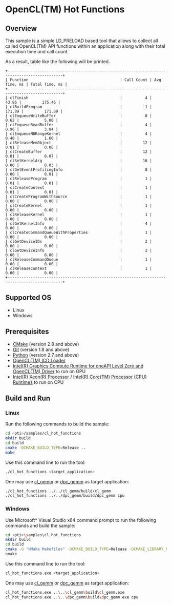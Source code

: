 # OpenCL(TM) Hot Functions
## Overview
This sample is a simple LD_PRELOAD based tool that allows to collect all called OpenCL(TM) API functions within an application along with their total execution time and call count.

As a result, table like the following will be printed.
```
+----------------------------------------------------------------------------------------------+
| Function                                        | Call Count | Avg Time, ms | Total Time, ms |
+----------------------------------------------------------------------------------------------+
| clFinish                                        |          4 |        43.86 |         175.46 |
| clBuildProgram                                  |          1 |       171.89 |         171.89 |
| clEnqueueWriteBuffer                            |          8 |         0.62 |           5.00 |
| clEnqueueReadBuffer                             |          4 |         0.96 |           3.84 |
| clEnqueueNDRangeKernel                          |          4 |         0.40 |           1.60 |
| clReleaseMemObject                              |         12 |         0.01 |           0.08 |
| clCreateBuffer                                  |         12 |         0.01 |           0.07 |
| clSetKernelArg                                  |         16 |         0.00 |           0.03 |
| clGetEventProfilingInfo                         |          8 |         0.00 |           0.01 |
| clReleaseProgram                                |          1 |         0.01 |           0.01 |
| clCreateContext                                 |          1 |         0.01 |           0.01 |
| clCreateProgramWithSource                       |          1 |         0.00 |           0.00 |
| clCreateKernel                                  |          1 |         0.00 |           0.00 |
| clReleaseKernel                                 |          1 |         0.00 |           0.00 |
| clGetKernelInfo                                 |          4 |         0.00 |           0.00 |
| clCreateCommandQueueWithProperties              |          1 |         0.00 |           0.00 |
| clGetDeviceIDs                                  |          2 |         0.00 |           0.00 |
| clGetDeviceInfo                                 |          2 |         0.00 |           0.00 |
| clReleaseCommandQueue                           |          1 |         0.00 |           0.00 |
| clReleaseContext                                |          1 |         0.00 |           0.00 |
+----------------------------------------------------------------------------------------------+
```
## Supported OS
- Linux
- Windows

## Prerequisites
- [CMake](https://cmake.org/) (version 2.8 and above)
- [Git](https://git-scm.com/) (version 1.8 and above)
- [Python](https://www.python.org/) (version 2.7 and above)
- [OpenCL(TM) ICD Loader](https://github.com/KhronosGroup/OpenCL-ICD-Loader)
- [Intel(R) Graphics Compute Runtime for oneAPI Level Zero and OpenCL(TM) Driver](https://github.com/intel/compute-runtime) to run on GPU
- [Intel(R) Xeon(R) Processor / Intel(R) Core(TM) Processor (CPU) Runtimes](https://software.intel.com/en-us/articles/opencl-drivers#cpu-section) to run on CPU

## Build and Run
### Linux
Run the following commands to build the sample:
```sh
cd <pti>/samples/cl_hot_functions
mkdir build
cd build
cmake -DCMAKE_BUILD_TYPE=Release ..
make
```
Use this command line to run the tool:
```sh
./cl_hot_functions <target_application>
```
One may use [cl_gemm](../cl_gemm) or [dpc_gemm](../dpc_gemm) as target application:
```sh
./cl_hot_functions ../../cl_gemm/build/cl_gemm
./cl_hot_functions ../../dpc_gemm/build/dpc_gemm cpu
```
### Windows
Use Microsoft* Visual Studio x64 command prompt to run the following commands and build the sample:
```sh
cd <pti>\samples\cl_hot_functions
mkdir build
cd build
cmake -G "NMake Makefiles" -DCMAKE_BUILD_TYPE=Release -DCMAKE_LIBRARY_PATH=<opencl_icd_lib_path> ..
nmake
```
Use this command line to run the tool:
```sh
cl_hot_functions.exe <target_application>
```
One may use [cl_gemm](../cl_gemm) or [dpc_gemm](../dpc_gemm) as target application:
```sh
cl_hot_functions.exe ..\..\cl_gemm\build\cl_gemm.exe
cl_hot_functions.exe ..\..\dpc_gemm\build\dpc_gemm.exe cpu
```